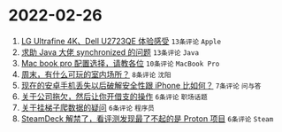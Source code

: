 # 2022-02-26

1. [LG Ultrafine 4K、Dell U2723QE 体验感受](https://www.v2ex.com/t/836529) `13条评论` `Apple`
1. [求助 Java 大佬 synchronized 的问题](https://www.v2ex.com/t/836521) `13条评论` `Java`
1. [Mac book pro 配置选择，请教各位](https://www.v2ex.com/t/836532) `10条评论` `MacBook Pro`
1. [周末，有什么可玩的室内场所？](https://www.v2ex.com/t/836525) `8条评论` `沈阳`
1. [现在的安卓手机丢失以后破解安全性跟 iPhone 比如何？](https://www.v2ex.com/t/836539) `7条评论` `问与答`
1. [关于公司拖欠，然后让你开借支的操作](https://www.v2ex.com/t/836543) `6条评论` `职场话题`
1. [关于挂梯子爬数据的疑问](https://www.v2ex.com/t/836531) `6条评论` `程序员`
1. [SteamDeck 解禁了，看评测发现最了不起的是 Proton 项目](https://www.v2ex.com/t/836527) `6条评论` `Steam`
